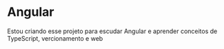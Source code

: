 # Angular
Estou criando esse projeto para escudar Angular e aprender conceitos de TypeScript, vercionamento e web
